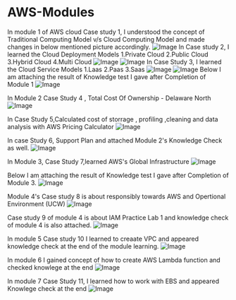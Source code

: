 # AWS-Modules
In module 1 of AWS cloud Case study 1, I understood the concept of Traditional Computing Model v/s Cloud Computing Model and made changes in below mentioned picture accordingly.
![Image](https://github.com/user-attachments/assets/6033f47e-fdfd-4f24-a16a-cccd53e9f483)
In Case study 2, I learned the Cloud Deployment Models 
1.Private Cloud
2.Public Cloud 
3.Hybrid Cloud
4.Multi Cloud 
![Image](https://github.com/user-attachments/assets/c0b77cef-623a-4cc3-85e7-19db24fb3cc4)
![Image](https://github.com/user-attachments/assets/4f67e9f9-c24e-4d6c-a929-0f8afb843dc7)
In Case Study 3, I learned the Cloud Service Models 1.Laas 2.Paas 3.Saas
![Image](https://github.com/user-attachments/assets/689ff78e-e25d-4c94-b139-66a1ff443487)
![Image](https://github.com/user-attachments/assets/7c65d408-2965-446c-a004-2a9bb01237d7)
Below I am attaching the result of Knowledge test I gave after Completion of Module 1 
![Image](https://github.com/user-attachments/assets/a9c15766-1e2e-4669-bb0d-a0be45b36847)

In Module 2 Case Study 4 , Total Cost Of Ownership - Delaware North
![Image](https://github.com/user-attachments/assets/2ada8e29-077f-4199-80ea-3803f0e89984)

In Case Study 5,Calculated cost of storrage , profiling ,cleaning and data analysis with  AWS Pricing Calculator
![Image](https://github.com/user-attachments/assets/ec8e6c99-2c97-4756-bdb7-0ea26b01ac2f)

In case Study 6, Support Plan and attached Module 2's Knowledge Check as well.
![Image](https://github.com/user-attachments/assets/a2bf8676-aa31-4875-8ca3-01153e598cb8)

In Module 3, Case Study 7,learned AWS's Global Infrastructure
![Image](https://github.com/user-attachments/assets/14b6eba1-aa2e-4bba-8348-c6b445095b93)

Below I am attaching the result of Knowledge test I gave after Completion of Module 3.
![Image](https://github.com/user-attachments/assets/d15a6c70-9445-46cd-b413-2ebce1a8f9dd)

Module 4's Case study 8 is about responsibly towards AWS and Opertional Environment (UCW)
![Image](https://github.com/user-attachments/assets/deadafee-e4d5-4113-b450-9820768c5393)

Case study 9 of module 4 is about IAM Practice Lab 1 and knowledge check of module 4 is also attached.
![Image](https://github.com/user-attachments/assets/cf9add41-6dba-4975-b216-d7b7368482cc)

In module 5 Case study 10 I learned to creaate VPC and appeared knowledge check at the end of the module learning.
![Image](https://github.com/user-attachments/assets/f4b2de52-86f8-48be-9a4f-8959fce99fa0)

In module 6 I gained concept of how to create AWS Lambda function and checked knowlege at the end 
![Image](https://github.com/user-attachments/assets/1d6fc255-21b1-451f-b52a-5168087af97f)

In module 7 Case Study 11, I learned how to work with EBS and appeared Knowlege check at the end
![Image](https://github.com/user-attachments/assets/3ffb5158-af82-4eee-b375-03315f54e67b)







